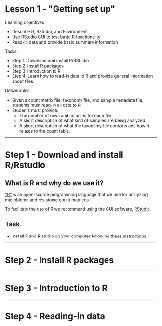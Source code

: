 # Lesson 1 - "Getting set up"
Learning objectives
* Describe R, RStudio, and Environment
* Use RStudio GUI to test basic R functionality
* Read-in data and provide basic summary information

Tasks:
* Step 1: Download and install R/RStudio
* Step 2: Install R packages
* Step 3: Introduction to R
* Step 4: Learn how to read-in data to R and provide general information about files.

Deliverables:
* Given a count matrix file, taxonomy file, and sample metadata file, students must read-in all data to R.
* Students must provide:
  * The number of rows and columns for each file
  * A short description of what kind of samples are being analyzed
  * A short description of what the taxonomy file contains and how it relates to the count table.


---
# Step 1 - Download and install R/Rstudio

## What is R and why do we use it?
["R"](https://www.r-project.org/about.html) is an open-source programming language that we use for analyzing microbiome and resistome count matrices.

To facilitate the use of R we recommend using the GUI software, [RStudio](https://rstudio.com/).

## Task
* Install R and R studio on your computer following [these instructions](https://www.datacamp.com/community/tutorials/installing-R-windows-mac-ubuntu).


---
# Step 2 - Install R packages



---
# Step 3 - Introduction to R




---
# Step 4 - Reading-in data
